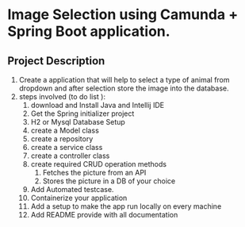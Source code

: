 # Image Selection using Camunda + Spring Boot application.

## Project Description
1. Create a application that will help to select a type of animal from dropdown and after selection store the image into the database.
2. steps involved (to do list ):
   1. download and Install Java and Intellij IDE 
   2. Get the Spring initializer project 
   3. H2 or Mysql Database Setup 
   4. create a Model class 
   5. create a repository 
   6. create a service class 
   7. create a controller class 
   8. create required CRUD operation methods 
      1. Fetches the picture from an API
      2. Stores the picture in a DB of your choice
   9. Add Automated testcase.
   10. Containerize your application
   11. Add a setup to make the app run locally on every machine
   12. Add README provide with all documentation 